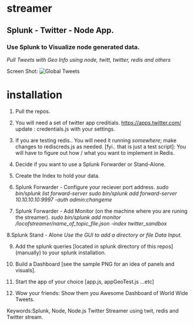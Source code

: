 # streamer
## Splunk - Twitter - Node App. ##
### Use Splunk to Visualize node generated data. ###
*Pull Tweets with Geo Info using node, twitt, twitter, redis and others*

Screen Shot:
![Global Tweets](https://cloud.githubusercontent.com/assets/4219465/11185900/a11be9d8-8c44-11e5-838a-9caff3c83a40.png)


# installation
1. Pull the repos.

2. You will need a set of twitter app creditials. https://apps.twitter.com/
update : credentials.js with your settings. 

3. If you are testing redis.. You will need it running *somewhere*; make changes
to rediscreds.js as needed. [fyi.. that is just a test script]: You will have to
figure out how / what you want to implement in Redis.

4. Decide if you want to use a Splunk Forwarder or Stand-Alone.
5. Create the Index to hold your data.
6. Splunk Forwarder - Configure your reciever port address.
        *sudo bin/splunk list forward-server*
        *sudo bin/splunk add forward-server 10.10.10.10:9997 -auth admin:changeme*
7. Splunk Forwarder - Add Monitor (on the machine where you are runing the streamer).
        *sudo bin/splunk add monitor /locofstreamer/name_of_topic_file.json -index twitter_sandbox*
  
8.Splunk Stand - Alone
  *Use the GUI to add a directory or file Data Input.*
 
9. Add the splunk queries [located in splunk directory of this repos] (manually) to your splunk installation.

10. Build a Dashboard [see the sample PNG for an idea of panels and visuals].

11. Start the app of your choice [app.js, appGeoTest.js ...etc]

12. Wow your friends: Show them you Awesome Dashboard of World Wide Tweets.

Keywords:Splunk, Node, Node.js Twitter Streamer using twit, redis and Twitter stream.
